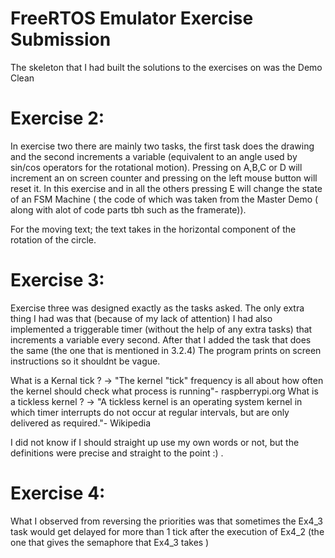 # FreeRTOS Emulator Exercise Submission
The skeleton that I had built the solutions to the exercises on was the Demo Clean 

# Exercise 2: 

  In exercise two there are mainly two tasks, the first task does the drawing and the second increments a variable (equivalent to an angle used by sin/cos operators for the rotational motion). Pressing on A,B,C or D will increment an on screen counter and pressing on the left mouse button will reset it. In this exercise and in all the others pressing E will change the state of an FSM Machine ( the code of which was taken from the Master Demo ( along with alot of code parts tbh such as the framerate)).

For the moving text; the text takes in the horizontal component of the rotation of the circle. 

# Exercise 3: 

Exercise three was designed exactly as the tasks asked. The only extra thing I had was that (because of my lack of attention) I had also implemented a triggerable timer (without the help of any extra tasks) that increments a variable every second. After that I added the task that does the same (the one that is mentioned in 3.2.4) The program prints on screen instructions so it shouldnt be vague.

What is a Kernal tick ? -> "The kernel "tick" frequency is all about how often the kernel should check what process is running"- raspberrypi.org
What is a tickless kernel ? -> "A tickless kernel is an operating system kernel in which timer interrupts do not occur at regular intervals, but are only delivered as required."- Wikipedia

I did not know if I should straight up use my own words or not, but the definitions were precise and straight to the point :) .

# Exercise 4:
What I observed from reversing the priorities was that sometimes the Ex4_3 task would get delayed for more than 1 tick after the execution of Ex4_2 (the one that gives the semaphore that Ex4_3 takes )
